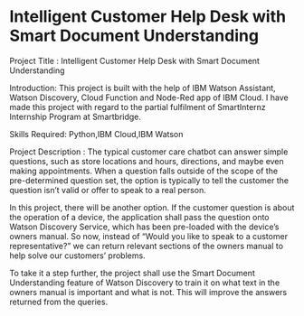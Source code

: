 
# Intelligent Customer Help Desk with Smart Document Understanding

Project Title : Intelligent Customer Help Desk with Smart Document Understanding

Introduction: This project is built with the help of IBM Watson Assistant, Watson Discovery, Cloud Function and Node-Red app of IBM Cloud. I have made this project with regard to the partial fulfilment of SmartInternz Internship Program at Smartbridge.

Skills Required: Python,IBM Cloud,IBM Watson

Project Description : The typical customer care chatbot can answer simple questions, such as store locations and hours, directions, and maybe even making appointments. When a question falls outside of the scope of the pre-determined question set, the option is typically to tell the customer the question isn’t valid or offer to speak to a real person.

In this project, there will be another option. If the customer question is about the operation of a device, the application shall pass the question onto Watson Discovery Service, which has been pre-loaded with the device’s owners manual. So now, instead of “Would you like to speak to a customer representative?” we can return relevant sections of the owners manual to help solve our customers’ problems.

To take it a step further, the project shall use the Smart Document Understanding feature of Watson Discovery to train it on what text in the owners manual is important and what is not. This will improve the answers returned from the queries.
